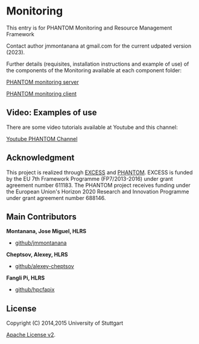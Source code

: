 # Monitoring
This entry is for PHANTOM Monitoring and Resource Management Framework

Contact author jmmontanana at gmail.com for the current udpated version (2023).

Further details (requisites, installation instructions and example of use) of the components of the Monitoring available at each component folder:

[PHANTOM monitoring server][server] 

[PHANTOM monitoring client][client] 

## Video: Examples of use

There are some video tutorials available at Youtube and this channel:

[Youtube PHANTOM Channel][youtube_phantom_channel]

## Acknowledgment
This project is realized through [EXCESS][excess] and [PHANTOM][phantom]. EXCESS is funded by the EU 7th Framework Programme (FP7/2013-2016) under grant agreement number 611183. The PHANTOM project receives funding under the European Union's Horizon 2020 Research and Innovation Programme under grant agreement number 688146.


## Main Contributors

**Montanana, Jose Miguel, HLRS**
+ [github/jmmontanana](https://github.com/jmmontanana)

**Cheptsov, Alexey, HLRS**
+ [github/alexey-cheptsov](https://github.com/alexey-cheptsov)

**Fangli Pi, HLRS**
+ [github/hpcfapix](https://github.com/hpcfapix)


## License
Copyright (C) 2014,2015 University of Stuttgart

[Apache License v2](LICENSE).

[youtube_phantom_channel]: https://www.youtube.com/channel/UCtl2wQYh_Nj3HbyFoM1XHqQ/videos
[client]: https://github.com/PHANTOM-Platform/Monitoring/tree/master/Monitoring_client
[server]: https://github.com/PHANTOM-Platform/Monitoring/tree/master/Monitoring_server
[excess]: http://www.excess-project.eu
[phantom]: http://www.phantom-project.org
